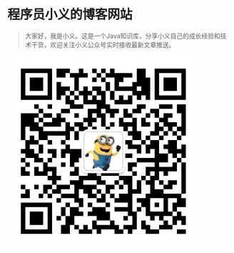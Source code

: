 # 程序员小义的博客网站

> 大家好，我是小义。这是一个Java知识库，分享小义自己的成长经验和技术干货，欢迎关注小义公众号实时接收最新文章推送。

![img.png](img/common/公众号.jpg)